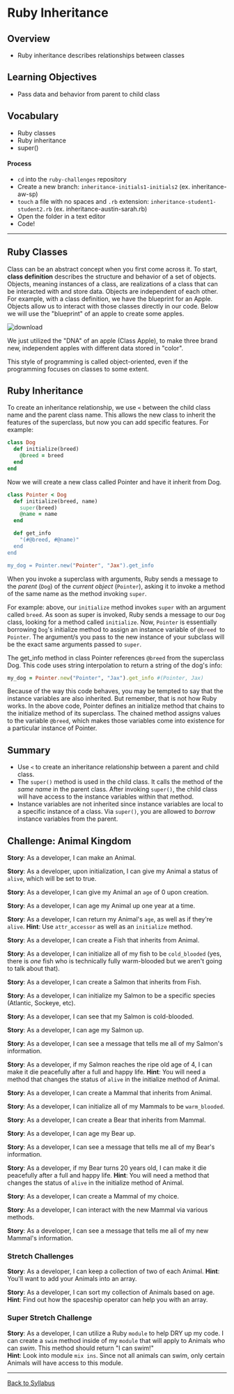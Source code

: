# Ruby Inheritance

## Overview
- Ruby inheritance describes relationships between classes

## Learning Objectives
- Pass data and behavior from parent to child class

## Vocabulary
- Ruby classes
- Ruby inheritance
- super()

#### Process
- `cd` into the `ruby-challenges` repository
- Create a new branch: `inheritance-initials1-initials2` (ex. inheritance-aw-sp)
- `touch` a file with no spaces and `.rb` extension: `inheritance-student1-student2.rb` (ex. inheritance-austin-sarah.rb)
- Open the folder in a text editor
- Code!

---

## Ruby Classes
Class can be an abstract concept when you first come across it. To start, **class definition** describes the structure and behavior of a set of objects. Objects, meaning instances of a class, are realizations of a class that can be interacted with and store data. Objects are independent of each other. For example, with a class definition, we have the blueprint for an Apple. Objects allow us to interact with those classes directly in our code. Below we will use the "blueprint" of an apple to create some apples.

<img src="https://i.ibb.co/TRdWxFp/download.jpg" alt="download" border="0">

We just utilized the "DNA" of an apple (Class Apple), to make three brand new, independent apples with different data stored in "color".

This style of programming is called object-oriented, even if the programming focuses on classes to some extent.

## Ruby Inheritance
To create an inheritance relationship, we use `<` between the child class name and the parent class name. This allows the new class to inherit the features of the superclass, but now you can add specific features. For example:

```ruby
class Dog  
  def initialize(breed)  
    @breed = breed  
  end  
end
```
Now we will create a new class called Pointer and have it inherit from Dog.

```ruby
class Pointer < Dog  
  def initialize(breed, name)  
    super(breed)  
    @name = name  
  end  

  def get_info  
    "(#@breed, #@name)"  
  end  
end

my_dog = Pointer.new("Pointer", "Jax").get_info
```

When you invoke a superclass with arguments, Ruby sends a message to the *parent* (`Dog`) of the *current object* (`Pointer`), asking it to invoke a method of the same name as the method invoking `super`.

For example: above, our `initialize` method invokes `super` with an argument called `breed`. As soon as super is invoked, Ruby sends a message to our `Dog` class, looking for a method called `initialize`. Now, `Pointer` is essentially borrowing `Dog`'s initialize method to assign an instance variable of `@breed `to `Pointer`. The argument/s you pass to the new instance of your subclass will be the exact same arguments passed to `super`.

The get_info method in class Pointer references `@breed` from the superclass Dog. This code uses string interpolation to return a string of the dog's info:

```ruby
my_dog = Pointer.new("Pointer", "Jax").get_info #(Pointer, Jax)
```

Because of the way this code behaves, you may be tempted to say that the instance variables are also inherited. But remember, that is not how Ruby works. In the above code, Pointer defines an initialize method that chains to the initialize method of its superclass. The chained method assigns values to the variable `@breed`, which makes those variables come into existence for a particular instance of Pointer.

## Summary
- Use `<` to create an inheritance relationship between a parent and child class.
- The `super()` method is used in the child class. It calls the method of the _same name_ in the parent class. After invoking `super()`, the child class will have access to the instance variables within that method.
- Instance variables are not inherited since instance variables are local to a specific instance of a class. Via `super()`, you are allowed to _borrow_ instance variables from the parent.


## Challenge: Animal Kingdom
**Story**: As a developer, I can make an Animal.

**Story**: As a developer, upon initialization, I can give my Animal a status of `alive`, which will be set to true.

**Story**: As a developer, I can give my Animal an `age` of 0 upon creation.

**Story**: As a developer, I can age my Animal up one year at a time.

**Story**: As a developer, I can return my Animal's `age`, as well as if they're `alive`.
**Hint**: Use `attr_accessor` as well as an `initialize` method.

**Story**: As a developer, I can create a Fish that inherits from Animal.

**Story**: As a developer, I can initialize all of my fish to be `cold_blooded` (yes, there is _one_ fish who is technically fully warm-blooded but we aren't going to talk about that).

**Story**: As a developer, I can create a Salmon that inherits from Fish.

**Story**: As a developer, I can initialize my Salmon to be a specific species (Atlantic, Sockeye, etc).

**Story**: As a developer, I can see that my Salmon is cold-blooded.

**Story**: As a developer, I can age my Salmon up.

**Story**: As a developer, I can see a message that tells me all of my Salmon's information.

**Story**: As a developer, if my Salmon reaches the ripe old age of 4, I can make it die peacefully after a full and happy life.
**Hint**: You will need a method that changes the status of `alive` in the initialize method of Animal.

**Story**: As a developer, I can create a Mammal that inherits from Animal.

**Story**: As a developer, I can initialize all of my Mammals to be `warm_blooded`.

**Story**: As a developer, I can create a Bear that inherits from Mammal.

**Story**: As a developer, I can age my Bear up.

**Story**: As a developer, I can see a message that tells me all of my Bear's information.

**Story**: As a developer, if my Bear turns 20 years old, I can make it die peacefully after a full and happy life.
**Hint**: You will need a method that changes the status of `alive` in the initialize method of Animal.

**Story**: As a developer, I can create a Mammal of my choice.

**Story**: As a developer, I can interact with the new Mammal via various methods.

**Story**: As a developer, I can see a message that tells me all of my new Mammal's information.

### Stretch Challenges

**Story**: As a developer, I can keep a collection of two of each Animal.
**Hint**:	You'll want to add your Animals into an array.

**Story**: As a developer, I can sort my collection of Animals based on age.
**Hint**: Find out how the spaceship operator can help you with an array.


### Super Stretch Challenge

**Story**: As a developer, I can utilize a Ruby `module` to help DRY up my code. I can create a `swim` method inside of my `module` that will apply to Animals who can _swim_. This method should return "I can swim!"  
**Hint**: Look into module `mix ins`. Since not all animals can swim, only certain Animals will have access to this module.

---
[Back to Syllabus](../README.md#unit-four-ruby)
